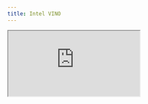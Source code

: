 ```yaml
---
title: Intel VINO
---
```


<iframe src="https://towardsdatascience.com/introduction-to-openvino-897e705a1f0a">
